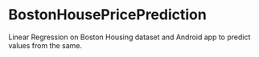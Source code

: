 # BostonHousePricePrediction
Linear Regression on Boston Housing dataset and Android app to predict values from the same.
